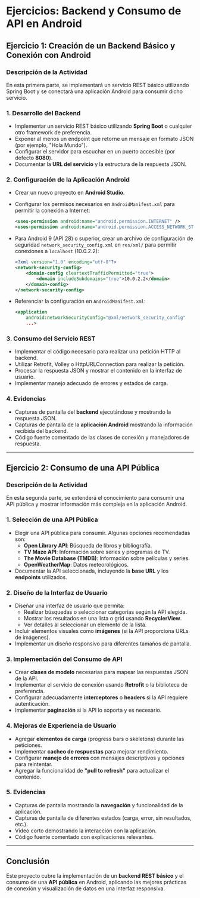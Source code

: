 # Ejercicios: Backend y Consumo de API en Android

## Ejercicio 1: Creación de un Backend Básico y Conexión con Android

### Descripción de la Actividad
En esta primera parte, se implementará un servicio REST básico utilizando Spring Boot y se conectará una aplicación Android para consumir dicho servicio.

### 1. Desarrollo del Backend
- Implementar un servicio REST básico utilizando **Spring Boot** o cualquier otro framework de preferencia.
- Exponer al menos un endpoint que retorne un mensaje en formato JSON (por ejemplo, "Hola Mundo").
- Configurar el servidor para escuchar en un puerto accesible (por defecto **8080**).
- Documentar la **URL del servicio** y la estructura de la respuesta JSON.

### 2. Configuración de la Aplicación Android
- Crear un nuevo proyecto en **Android Studio**.
- Configurar los permisos necesarios en `AndroidManifest.xml` para permitir la conexión a Internet:
  
  ```xml
  <uses-permission android:name="android.permission.INTERNET" />
  <uses-permission android:name="android.permission.ACCESS_NETWORK_STATE" />
  ```

- Para Android 9 (API 28) o superior, crear un archivo de configuración de seguridad `network_security_config.xml` en `res/xml/` para permitir conexiones a `localhost` (10.0.2.2):

  ```xml
  <?xml version="1.0" encoding="utf-8"?>
  <network-security-config>
      <domain-config cleartextTrafficPermitted="true">
          <domain includeSubdomains="true">10.0.2.2</domain>
      </domain-config>
  </network-security-config>
  ```

- Referenciar la configuración en `AndroidManifest.xml`:

  ```xml
  <application
      android:networkSecurityConfig="@xml/network_security_config"
      ...>
  ```

### 3. Consumo del Servicio REST
- Implementar el código necesario para realizar una petición HTTP al backend.
- Utilizar Retrofit, Volley o HttpURLConnection para realizar la petición.
- Procesar la respuesta JSON y mostrar el contenido en la interfaz de usuario.
- Implementar manejo adecuado de errores y estados de carga.

### 4. Evidencias
- Capturas de pantalla del **backend** ejecutándose y mostrando la respuesta JSON.
- Capturas de pantalla de la **aplicación Android** mostrando la información recibida del backend.
- Código fuente comentado de las clases de conexión y manejadores de respuesta.

---

## Ejercicio 2: Consumo de una API Pública

### Descripción de la Actividad
En esta segunda parte, se extenderá el conocimiento para consumir una API pública y mostrar información más compleja en la aplicación Android.

### 1. Selección de una API Pública
- Elegir una API pública para consumir. Algunas opciones recomendadas son:
  - **Open Library API**: Búsqueda de libros y bibliografía.
  - **TV Maze API**: Información sobre series y programas de TV.
  - **The Movie Database (TMDB)**: Información sobre películas y series.
  - **OpenWeatherMap**: Datos meteorológicos.
- Documentar la API seleccionada, incluyendo la **base URL** y los **endpoints** utilizados.

### 2. Diseño de la Interfaz de Usuario
- Diseñar una interfaz de usuario que permita:
  - Realizar búsquedas o seleccionar categorías según la API elegida.
  - Mostrar los resultados en una lista o grid usando **RecyclerView**.
  - Ver detalles al seleccionar un elemento de la lista.
- Incluir elementos visuales como **imágenes** (si la API proporciona URLs de imágenes).
- Implementar un diseño responsivo para diferentes tamaños de pantalla.

### 3. Implementación del Consumo de API
- Crear **clases de modelo** necesarias para mapear las respuestas JSON de la API.
- Implementar el servicio de conexión usando **Retrofit** o la biblioteca de preferencia.
- Configurar adecuadamente **interceptores** o **headers** si la API requiere autenticación.
- Implementar **paginación** si la API lo soporta y es necesario.

### 4. Mejoras de Experiencia de Usuario
- Agregar **elementos de carga** (progress bars o skeletons) durante las peticiones.
- Implementar **cacheo de respuestas** para mejorar rendimiento.
- Configurar **manejo de errores** con mensajes descriptivos y opciones para reintentar.
- Agregar la funcionalidad de **"pull to refresh"** para actualizar el contenido.

### 5. Evidencias
- Capturas de pantalla mostrando la **navegación** y funcionalidad de la aplicación.
- Capturas de pantalla de diferentes estados (carga, error, sin resultados, etc.).
- Video corto demostrando la interacción con la aplicación.
- Código fuente comentado con explicaciones relevantes.

---


## Conclusión
Este proyecto cubre la implementación de un **backend REST básico** y el consumo de una **API pública** en Android, aplicando las mejores prácticas de conexión y visualización de datos en una interfaz responsiva.

